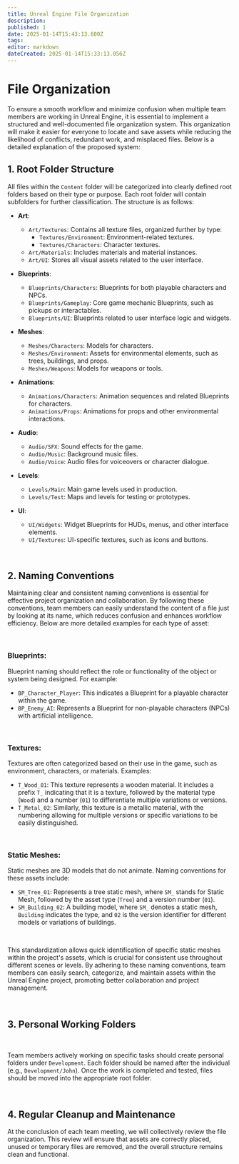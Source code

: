 ```yaml
---
title: Unreal Engine File Organization
description: 
published: 1
date: 2025-01-14T15:43:13.600Z
tags: 
editor: markdown
dateCreated: 2025-01-14T15:33:13.056Z
---
```


# File Organization

To ensure a smooth workflow and minimize confusion when multiple team members are working in Unreal Engine, it is essential to implement a structured and well-documented file organization system. This organization will make it easier for everyone to locate and save assets while reducing the likelihood of conflicts, redundant work, and misplaced files. Below is a detailed explanation of the proposed system:

## 1. Root Folder Structure

All files within the `Content` folder will be categorized into clearly defined root folders based on their type or purpose. Each root folder will contain subfolders for further classification. The structure is as follows:

- **Art**:
  - `Art/Textures`: Contains all texture files, organized further by type:
    - `Textures/Environment`: Environment-related textures.
    - `Textures/Characters`: Character textures.
  - `Art/Materials`: Includes materials and material instances.
  - `Art/UI`: Stores all visual assets related to the user interface.

- **Blueprints**:
  - `Blueprints/Characters`: Blueprints for both playable characters and NPCs.
  - `Blueprints/Gameplay`: Core game mechanic Blueprints, such as pickups or interactables.
  - `Blueprints/UI`: Blueprints related to user interface logic and widgets.

- **Meshes**:
  - `Meshes/Characters`: Models for characters.
  - `Meshes/Environment`: Assets for environmental elements, such as trees, buildings, and props.
  - `Meshes/Weapons`: Models for weapons or tools.

- **Animations**:
  - `Animations/Characters`: Animation sequences and related Blueprints for characters.
  - `Animations/Props`: Animations for props and other environmental interactions.

- **Audio**:
  - `Audio/SFX`: Sound effects for the game.
  - `Audio/Music`: Background music files.
  - `Audio/Voice`: Audio files for voiceovers or character dialogue.

- **Levels**:
  - `Levels/Main`: Main game levels used in production.
  - `Levels/Test`: Maps and levels for testing or prototypes.

- **UI**:
  - `UI/Widgets`: Widget Blueprints for HUDs, menus, and other interface elements.
  - `UI/Textures`: UI-specific textures, such as icons and buttons.

<br>

## 2. Naming Conventions

Maintaining clear and consistent naming conventions is essential for effective project organization and collaboration. By following these conventions, team members can easily understand the content of a file just by looking at its name, which reduces confusion and enhances workflow efficiency. Below are more detailed examples for each type of asset:

<br>

### **Blueprints**:  
Blueprint naming should reflect the role or functionality of the object or system being designed. For example:
- `BP_Character_Player`: This indicates a Blueprint for a playable character within the game.
- `BP_Enemy_AI`: Represents a Blueprint for non-playable characters (NPCs) with artificial intelligence.

<br>

### **Textures**:  
Textures are often categorized based on their use in the game, such as environment, characters, or materials. Examples:
- `T_Wood_01`: This texture represents a wooden material. It includes a prefix `T_` indicating that it is a texture, followed by the material type (`Wood`) and a number (`01`) to differentiate multiple variations or versions.
- `T_Metal_02`: Similarly, this texture is a metallic material, with the numbering allowing for multiple versions or specific variations to be easily distinguished.

<br>

### **Static Meshes**:  
Static meshes are 3D models that do not animate. Naming conventions for these assets include:
- `SM_Tree_01`: Represents a tree static mesh, where `SM_` stands for Static Mesh, followed by the asset type (`Tree`) and a version number (`01`).
- `SM_Building_02`: A building model, where `SM_` denotes a static mesh, `Building` indicates the type, and `02` is the version identifier for different models or variations of buildings.

<br>

This standardization allows quick identification of specific static meshes within the project's assets, which is crucial for consistent use throughout different scenes or levels. By adhering to these naming conventions, team members can easily search, categorize, and maintain assets within the Unreal Engine project, promoting better collaboration and project management.

<br>

## 3. Personal Working Folders

<br>

Team members actively working on specific tasks should create personal folders under `Development`. Each folder should be named after the individual (e.g., `Development/John`). Once the work is completed and tested, files should be moved into the appropriate root folder.

<br>

## 4. Regular Cleanup and Maintenance

At the conclusion of each team meeting, we will collectively review the file organization. This review will ensure that assets are correctly placed, unused or temporary files are removed, and the overall structure remains clean and functional.